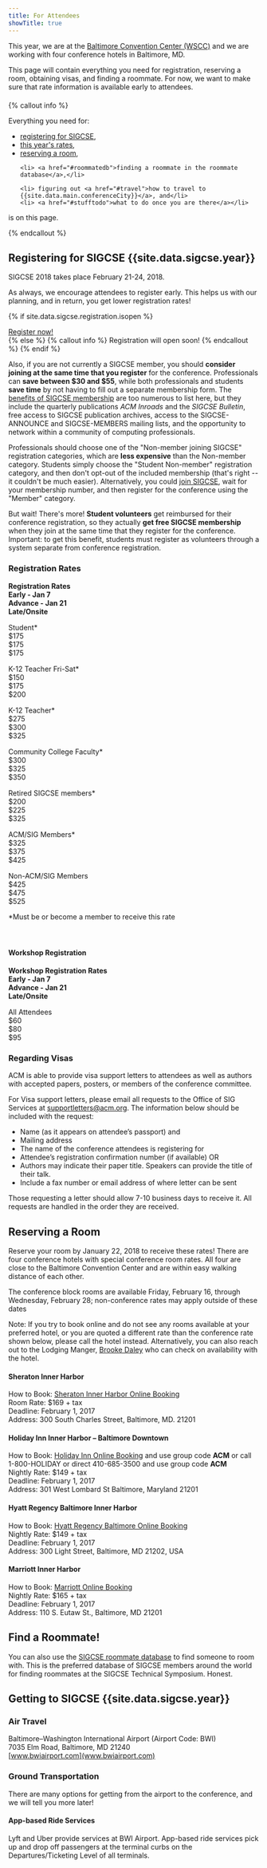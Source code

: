 ```yaml
---
title: For Attendees
showTitle: true
---
```


This year, we are at the [Baltimore Convention Center (WSCC)](http://www.bccenter.org/floorplans.php?id=12) and we are working with four conference hotels in Baltimore, MD.

This page will contain everything you need for registration, reserving a room, obtaining visas, and finding a roommate. For now, we want to make sure that rate information is available early to attendees.

<div class="row" style="margin-top: 20px; margin-bottom: 20px;">
{% callout info %}
<p>Everything you need for:
  <ul>
    <li> <a href="#registering">registering for SIGCSE</a>, </li>
    <li> <a href="#registrationrates">this year's rates</a>, </li>
    <!--
    <li> <a href="travelgrants.html">applying for a travel grant from SIGCSE,</a></li>
    -->
    <li> <a href="#reserving">reserving a room</a>,</li>

    <li> <a href="#roommatedb">finding a roommate in the roommate database</a>,</li>
  
    <li> figuring out <a href="#travel">how to travel to {{site.data.main.conferenceCity}}</a>, and</li>
    <li> <a href="#stufftodo">what to do once you are there</a></li>

  </ul>
  is on this page.
</p>
{% endcallout %}
</div>

<a name="registering"></a>

## Registering for SIGCSE {{site.data.sigcse.year}}

<!--
# NOTES FROM NOV 23 2015 - FIXME
Early registration rates --  Apply through February 2.
Late registration rates -- Apply from February 3, through February 23.
Registration closed -- From February 24 through March 1, while we prepare registration packets
Onsite registration -- Available beginning Wednesday, March 2, at 3:00 PM, and as shown above

<div class="row">
{% callout info %}
Onsite registration will be open <b>Wednesday</b> from 3:00PM to 9:30PM, <b>Thursday</b> from 7:30AM to 5:30PM, <b>Friday</b> from 8:00AM to 5:00PM, and <b>Saturday</b> from 8:30AM to 11:45AM and 2:00PM to 3:00PM.
{% endcallout %}
</div>
-->


SIGCSE 2018 takes place February 21-24, 2018.

As always, we encourage attendees to register early. This helps us with our planning, and in return, you get lower registration rates!

{% if site.data.sigcse.registration.isopen %}
<div class="alert alert-success text-center">
<span class="glyphicon glyphicon-home" aria-hidden="true"></span> <a href="{{site.data.sigcse.registration.url}}">Register now!</a>
</div>
{% else %}
{% callout info %}
  Registration will open soon!
{% endcallout %}
{% endif %}

<p>Also, if you are not currently a SIGCSE member, you should <b>consider joining at the same time that you register</b> for the conference. Professionals can <b>save between $30 and $55</b>, while both professionals and students <b>save time</b> by not having to fill out a separate membership form.  The <a href="http://sigcse.org/sigcse/membership/benefits">benefits of SIGCSE membership</a>  are too numerous to list here, but they include the quarterly publications <i>ACM Inroads</i> and the <i>SIGCSE Bulletin</i>, free access to SIGCSE publication archives, access to the SIGCSE-ANNOUNCE and SIGCSE-MEMBERS mailing lists, and the opportunity to network within a community of computing professionals.</p>

Professionals should choose one of the "Non-member joining SIGCSE" registration categories, which are <b>less expensive</b> than the Non-member category. Students simply choose the "Student Non-member" registration category, and then don't opt-out of the included membership (that's right -- it couldn't be much easier). Alternatively, you could <a href="http://sigcse.org/sigcse/membership">join SIGCSE</a>, wait for your membership number, and then register for the conference using the "Member" category.

But wait! There's more! <b>Student volunteers</b> get reimbursed for their conference registration, so they actually <b>get free SIGCSE membership</b> when they join at the same time that they register for the conference. Important: to get this benefit, students must register as volunteers through a system separate from conference registration.

<a name="registrationrates"></a>

### Registration Rates

<div class = "row" style = "font-weight: bold;">
    <div class = "col-sm-6"> Registration Rates </div>
    <div class = "col-sm-2"> Early - Jan 7 </div>
    <div class = "col-sm-2"> Advance - Jan 21 </div>
    <div class = "col-sm-2"> Late/Onsite </div>
</div>
<div class = "row" style="padding-top: 15px;">
    <div class = "col-sm-6"> Student* </div>
    <div class = "col-sm-2"> $175 </div>
    <div class = "col-sm-2"> $175 </div>
    <div class = "col-sm-2"> $175 </div>
</div>
<div class = "row" style="padding-top: 15px;">
    <div class = "col-sm-6"> K-12 Teacher Fri-Sat* </div>
    <div class = "col-sm-2"> $150 </div>
    <div class = "col-sm-2"> $175 </div>
    <div class = "col-sm-2"> $200 </div>
</div>
<div class = "row" style="padding-top: 15px;">
    <div class = "col-sm-6"> K-12 Teacher* </div>
    <div class = "col-sm-2"> $275 </div>
    <div class = "col-sm-2"> $300 </div>
    <div class = "col-sm-2"> $325 </div>
</div>
<div class = "row" style="padding-top: 15px;">
    <div class = "col-sm-6"> Community College Faculty* </div>
    <div class = "col-sm-2"> $300 </div>
    <div class = "col-sm-2"> $325 </div>
    <div class = "col-sm-2"> $350 </div>
</div>
<div class = "row" style="padding-top: 15px;">
    <div class = "col-sm-6"> Retired SIGCSE members* </div>
    <div class = "col-sm-2"> $200 </div>
    <div class = "col-sm-2"> $225 </div>
    <div class = "col-sm-2"> $325 </div>
</div>
<div class = "row" style="padding-top: 15px;">
    <div class = "col-sm-6"> ACM/SIG Members* </div>
    <div class = "col-sm-2"> $325 </div>
    <div class = "col-sm-2"> $375 </div>
    <div class = "col-sm-2"> $425 </div>
</div>
<div class = "row" style="padding-top: 15px;">
    <div class = "col-sm-6"> Non-ACM/SIG Members </div>
    <div class = "col-sm-2"> $425 </div>
    <div class = "col-sm-2"> $475 </div>
    <div class = "col-sm-2"> $525 </div>
</div>

*Must be or become a member to receive this rate

<div class = "row" style = "padding-bottom: 5;">&nbsp;</div>

#### Workshop Registration

<div class = "row" style = "font-weight: bold;">
    <div class = "col-sm-6"> Workshop Registration Rates </div>
    <div class = "col-sm-2"> Early - Jan 7 </div>
    <div class = "col-sm-2"> Advance - Jan 21 </div>
    <div class = "col-sm-2"> Late/Onsite </div>
</div>
<div class = "row" style="padding-top: 15px;">
    <div class = "col-sm-6"> All Attendees </div>
    <div class = "col-sm-2"> $60 </div>
    <div class = "col-sm-2"> $80 </div>
    <div class = "col-sm-2"> $95 </div>
</div>


### Regarding Visas

ACM is able to provide visa support letters to attendees as well as authors with accepted papers, posters, or members of the conference committee.

For Visa support letters, please email all requests to the Office of SIG Services at [supportletters@acm.org](mailto:supportletters@acm.org).  The information below should be included with the request:

* Name (as it appears on attendee’s passport) and 
* Mailing address
* The name of the conference attendees is registering for
* Attendee’s registration confirmation number (if available) OR
* Authors may indicate their paper title. Speakers can provide the title of their talk.
* Include a fax number or email address of where letter can be sent

Those requesting a letter should allow 7-10 business days to receive it. All requests are handled in the order they are received.


<a name="reserving"></a>

## Reserving a Room

Reserve your room by January 22, 2018 to receive these rates! There are four conference hotels with special conference room rates. All four are close to the Baltimore Convention Center and are within easy walking distance of each other. 

The conference block rooms are available Friday, February 16, through Wednesday, February 28; non-conference rates may apply outside of these dates

Note: If you try to book online and do not see any rooms available at your preferred hotel, or you are quoted a different rate than the conference rate shown below, please call the hotel instead. Alternatively, you can also reach out to the Lodging Manger, [Brooke Daley](mailto:bdaley@executivevents.com) who can check on availability with the hotel.


#### Sheraton Inner Harbor
How to Book: [Sheraton Inner Harbor Online Booking](https://www.starwoodmeeting.com/events/start.action?id=1708268943&key=14D6CE04)<br>
Room Rate: $169 + tax<br>
Deadline: February 1, 2017<br>
Address: 300 South Charles Street, Baltimore, MD. 21201

#### Holiday Inn Inner Harbor – Baltimore Downtown
How to Book: [Holiday Inn Online Booking](https://www.ihg.com/holidayinn/hotels/us/en/baltimore/baldt/hoteldetail?qAdlt=1&qBrs=6c.hi.ex.rs.ic.cp.in.sb.cw.cv.ul.vn.ki.sp.nd.ct&qChld=0&qFRA=1&qGRM=0&qGrpCd=ACM&qIta=99801505&qPSt=0&qRRSrt=rt&qRef=df&qRms=1&qRpn=1&qRpp=20&qSHp=1&qSmP=3&qSrt=sDD&qWch=0&srb_u=1&icdv=99801505) and use group code __ACM__ or call 1-800-HOLIDAY or direct 410-685-3500 and use group code __ACM__<br>
Nightly Rate: $149 + tax<br>
Deadline: February 1, 2017<br>
Address: 301 West Lombard St  Baltimore, Maryland 21201

#### Hyatt Regency Baltimore Inner Harbor
How to Book: [Hyatt Regency Baltimore Online Booking](https://aws.passkey.com/go/SIGCSE2018)<br>
Nightly Rate: $149 + tax<br>
Deadline: February 1, 2017<br>
Address: 300 Light Street, Baltimore, MD 21202, USA

#### Marriott Inner Harbor
How to Book: [Marriott Online Booking](https://aws.passkey.com/go/ACMSIGCSE2018Conference)<br>
Nightly Rate: $165 + tax<br>
Deadline: February 1, 2017<br>
Address: 110 S. Eutaw St., Baltimore, MD 21201



<span class="anchor" id = "roommatedb"></span>

## Find a Roommate!

You can also use the [SIGCSE roommate database](http://sigcse.rit.edu/roommates/) to find someone to room with. This is the preferred database of SIGCSE members around the world for finding roommates at the SIGCSE Technical Symposium. Honest.


<a name="travel"></a>

## Getting to SIGCSE {{site.data.sigcse.year}}

### Air Travel

Baltimore–Washington International Airport (Airport Code: BWI)<br>
7035 Elm Road, Baltimore, MD 21240<br>
[www.bwiairport.com](www.bwiairport.com)  

### Ground Transportation

There are many options for getting from the airport to the conference, and we will tell you more later!

#### App-based Ride Services
Lyft and Uber provide services at BWI Airport. App-based ride services pick up and drop off passengers at the terminal curbs on the Departures/Ticketing Level of all terminals.


